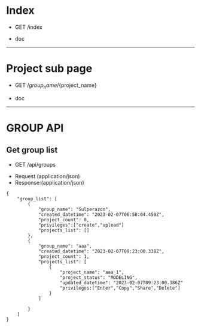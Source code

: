 # Index
* GET /index
+ doc
--------------------------------------

# Project sub page
* GET /${group_name}/${project_name}
+ doc

--------------------------------------
# GROUP API

## Get group list
* GET /api/groups
+ Request (application/json)
+ Response:(application/json)
```
{
    "group_list": [
        {
            "group_name": "Sulperazon",
            "created_datetime": "2023-02-07T06:58:04.450Z",
            "project_count": 0,
            "privileges":["create","upload"]
            "projects_list": []
        },
        {
            "group_name": "aaa",
            "created_datetime": "2023-02-07T09:23:00.338Z",
            "project_count": 1,
            "projects_list": [
                {
                    "project_name": "aaa_1",
                    "project_status": "MODELING",
                    "updated_datetime": "2023-02-07T09:23:00.386Z"
                    "privileges:["Enter","Copy","Share","Delete"]
                }
            ]

        }
    ]
}
